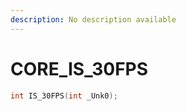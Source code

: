 ```yaml
---
description: No description available 
---
```


# CORE\_IS_30FPS

```cpp
int IS_30FPS(int _Unk0);
```
